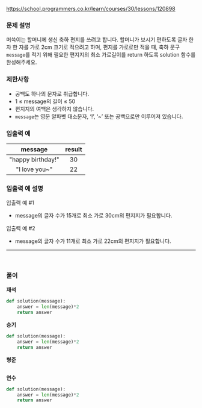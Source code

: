 <https://school.programmers.co.kr/learn/courses/30/lessons/120898>

### **문제 설명**
머쓱이는 할머니께 생신 축하 편지를 쓰려고 합니다. 할머니가 보시기 편하도록 글자 한 자 한 자를 가로 2cm 크기로 적으려고 하며, 편지를 가로로만 적을 때, 축하 문구 `message`를 적기 위해 필요한 편지지의 최소 가로길이를 return 하도록 solution 함수를 완성해주세요.

### **제한사항**

- 공백도 하나의 문자로 취급합니다.
- 1 ≤ message의 길이 ≤ 50
- 편지지의 여백은 생각하지 않습니다.
- `message`는 영문 알파벳 대소문자, ‘!’, ‘~’ 또는 공백으로만 이루어져 있습니다.

### **입출력 예**
message|result
:--:|:--:
"happy birthday!"|30
"I love you~"|22

### 입출력 예 설명

입출력 예 #1
- message의 글자 수가 15개로 최소 가로 30cm의 편지지가 필요합니다.

입출력 예 #2
- message의 글자 수가 11개로 최소 가로 22cm의 편지지가 필요합니다.

---
<br>

### **풀이**

**재석**

```python
def solution(message):
    answer = len(message)*2
    return answer
```

**승기**

```python
def solution(message):
    answer = len(message)*2
    return answer
```

**형준**

```java

```

**연수**

```python
def solution(message):
    answer = len(message)*2
    return answer
```
